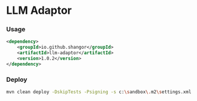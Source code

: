 # LLM Adaptor

### Usage
```xml
<dependency>
    <groupId>io.github.shangor</groupId>
    <artifactId>llm-adaptor</artifactId>
    <version>1.0.2</version>
</dependency>
```

### Deploy
```bash
mvn clean deploy -DskipTests -Psigning -s c:\sandbox\.m2\settings.xml
```